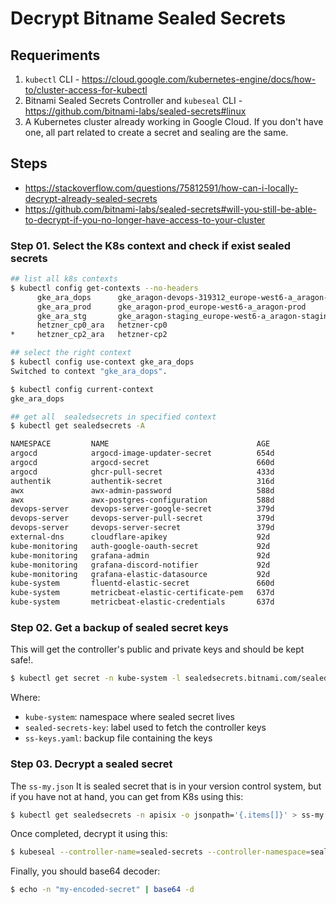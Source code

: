 # Decrypt Bitname Sealed Secrets

## Requeriments

1. `kubectl` CLI - https://cloud.google.com/kubernetes-engine/docs/how-to/cluster-access-for-kubectl
2. Bitnami Sealed Secrets Controller and `kubeseal` CLI - https://github.com/bitnami-labs/sealed-secrets#linux
3. A Kubernetes cluster already working in Google Cloud. If you don't have one, all part related to create a secret and sealing are the same.

## Steps

- https://stackoverflow.com/questions/75812591/how-can-i-locally-decrypt-already-sealed-secrets
- https://github.com/bitnami-labs/sealed-secrets#will-you-still-be-able-to-decrypt-if-you-no-longer-have-access-to-your-cluster


### Step 01. Select the K8s context and check if exist sealed secrets

```sh
## list all k8s contexts
$ kubectl config get-contexts --no-headers                                            
      gke_ara_dops      gke_aragon-devops-319312_europe-west6-a_aragon-devops   gke_aragon-devops-319312_europe-west6-a_aragon-devops   
      gke_ara_prod      gke_aragon-prod_europe-west6-a_aragon-prod              gke_aragon-prod_europe-west6-a_aragon-prod              
      gke_ara_stg       gke_aragon-staging_europe-west6-a_aragon-staging        gke_aragon-staging_europe-west6-a_aragon-staging        
      hetzner_cp0_ara   hetzner-cp0                                             hetzner-usr                                             
*     hetzner_cp2_ara   hetzner-cp2  

## select the right context
$ kubectl config use-context gke_ara_dops
Switched to context "gke_ara_dops".

$ kubectl config current-context
gke_ara_dops

## get all  sealedsecrets in specified context
$ kubectl get sealedsecrets -A

NAMESPACE         NAME                                 AGE
argocd            argocd-image-updater-secret          654d
argocd            argocd-secret                        660d
argocd            ghcr-pull-secret                     433d
authentik         authentik-secret                     316d
awx               awx-admin-password                   588d
awx               awx-postgres-configuration           588d
devops-server     devops-server-google-secret          379d
devops-server     devops-server-pull-secret            379d
devops-server     devops-server-secret                 379d
external-dns      cloudflare-apikey                    92d
kube-monitoring   auth-google-oauth-secret             92d
kube-monitoring   grafana-admin                        92d
kube-monitoring   grafana-discord-notifier             92d
kube-monitoring   grafana-elastic-datasource           92d
kube-system       fluentd-elastic-secret               660d
kube-system       metricbeat-elastic-certificate-pem   637d
kube-system       metricbeat-elastic-credentials       637d
```

### Step 02. Get a backup of sealed secret keys

This will get the controller's public and private keys and should be kept safe!.

```sh
$ kubectl get secret -n kube-system -l sealedsecrets.bitnami.com/sealed-secrets-key -o yaml > ss-keys.yaml
```

Where:
- `kube-system`: namespace where sealed secret lives
- `sealed-secrets-key`: label used to fetch the controller keys
- `ss-keys.yaml`: backup file containing the keys 

### Step 03. Decrypt a sealed secret

The `ss-my.json` It is sealed secret that is in your version control system, but if you have not at hand, you can get from K8s using this:

```sh
$ kubectl get sealedsecrets -n apisix -o jsonpath='{.items[]}' > ss-my.json                                                                                 
```

Once completed, decrypt it using this:
```sh
$ kubeseal --controller-name=sealed-secrets --controller-namespace=sealed-secrets < ss-my.json --recovery-unseal --recovery-private-key ss-keys.yaml -o yaml
```

Finally, you should base64 decoder:

```sh
$ echo -n "my-encoded-secret" | base64 -d
```

